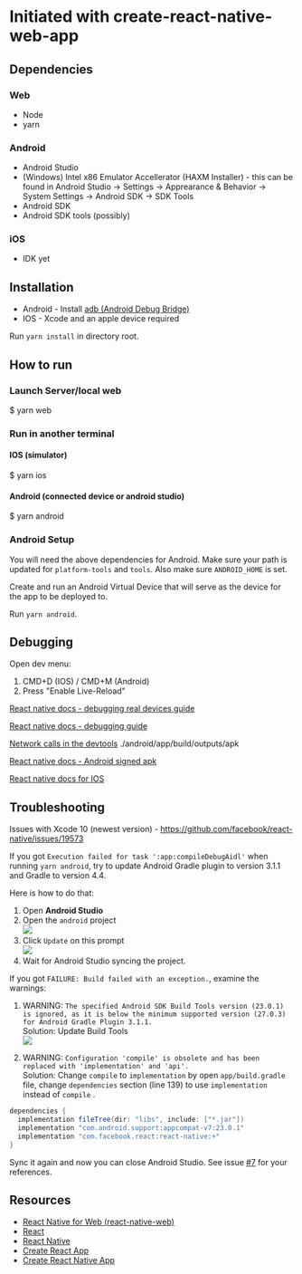# Initiated with create-react-native-web-app


## Dependencies

### Web
- Node
- yarn

### Android
- Android Studio 
- (Windows) Intel x86 Emulator Accellerator (HAXM Installer) - this can be found in Android Studio -> Settings -> Apprearance & Behavior -> System Settings -> Android SDK -> SDK Tools
- Android SDK
- Android SDK tools (possibly)

### iOS
- IDK yet

## Installation

- Android - Install [adb (Android Debug Bridge)](https://developer.android.com/studio/releases/platform-tools.html)
- IOS - Xcode and an apple device required

Run `yarn install` in directory root.

## How to run
### Launch Server/local web
$ yarn web

### Run in another terminal
#### IOS (simulator)
$ yarn ios

#### Android (connected device or android studio)
$ yarn android

### Android Setup
You will need the above dependencies for Android. Make sure your path is updated for `platform-tools` and `tools`. Also make sure `ANDROID_HOME` is set.

Create and run an Android Virtual Device that will serve as the device for the app to be deployed to.

Run `yarn android`.

## Debugging

Open dev menu:
1. CMD+D (IOS) / CMD+M (Android)
2. Press "Enable Live-Reload"

[React native docs - debugging real devices guide](http://facebook.github.io/react-native/releases/0.49/docs/running-on-device.html)

[React native docs - debugging guide](http://facebook.github.io/react-native/docs/debugging.html)

[Network calls in the devtools](http://www.preslav.me/2017/03/26/debugging-network-calls-in-react-native-using-the-chrome-debugger/)
 ./android/app/build/outputs/apk

[React native docs - Android signed apk](http://facebook.github.io/react-native/releases/0.49/docs/signed-apk-android.html)

[React native docs for IOS](http://facebook.github.io/react-native/releases/0.49/docs/running-on-device.html#building-your-app-for-production)


## Troubleshooting
Issues with Xcode 10 (newest version) - https://github.com/facebook/react-native/issues/19573

If you got `Execution failed for task ':app:compileDebugAidl'` when running `yarn android`, try to update Android Gradle plugin to version 3.1.1 and Gradle to version 4.4.

Here is how to do that:
1. Open **Android Studio**
1. Open the `android` project
<br /><img src="https://cdn-images-1.medium.com/max/800/1*jyLo3Jk-nudieT3aaEzUBQ.png" />
1. Click `Update` on this prompt
<br /><img src="https://cdn-images-1.medium.com/max/800/1*7I2tqGZ9C63aUGOtae-XHg.png">
1. Wait for Android Studio syncing the project.

If you got `FAILURE: Build failed with an exception.`, examine the warnings:

1. WARNING: `The specified Android SDK Build Tools version (23.0.1) is ignored, as it is below the minimum supported version (27.0.3) for Android Gradle Plugin 3.1.1.`
<br />Solution: Update Build Tools
<br /><img src="https://cdn-images-1.medium.com/max/1000/1*GUlICoUm4cU4KzUfps3W0Q.png" />

1. WARNING: `Configuration 'compile' is obsolete and has been replaced with 'implementation' and 'api'.`
<br />Solution: Change `compile` to `implementation` by open `app/build.gradle` file, change `dependencies` section (line 139) to use `implementation` instead of `compile` .

```java
dependencies {
  implementation fileTree(dir: "libs", include: ["*.jar"])
  implementation "com.android.support:appcompat-v7:23.0.1"
  implementation "com.facebook.react:react-native:+"
}
```

Sync it again and now you can close Android Studio. See issue [#7](https://github.com/VISI-ONE/create-react-native-web-app/issues/7#issuecomment-432263368) for your references.


## Resources
- [React Native for Web (react-native-web)](https://github.com/necolas/react-native-web)
- [React](https://reactjs.org/)
- [React Native](http://facebook.github.io/react-native/)
- [Create React App](https://github.com/facebook/create-react-app)
- [Create React Native App](https://github.com/react-community/create-react-native-app)
